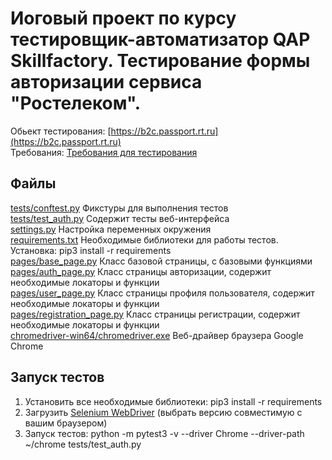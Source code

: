 # Иоговый проект по курсу тестировщик-автоматизатор QAP Skillfactory. Тестирование формы авторизации сервиса "Ростелеком".

Обьект тестирования: [https://b2c.passport.rt.ru](https://b2c.passport.rt.ru)  
Требования: [Требования для тестирования](https://docs.google.com/document/d/12yoTwHSTXxIUQQCH32OvlSd3QYUt_aQk/edit)  

Файлы
-----
[tests/conftest.py](tests/conftest.py) Фикстуры для выполнения тестов  
[tests/test_auth.py](tests/test_auth.py) Содержит тесты веб-интерфейса  
[settings.py](settings.py) Настройка переменных окружения  
[requirements.txt](requirements.txt) Необходимые библиотеки для работы тестов. Установка: pip3 install -r requirements  
[pages/base_page.py](pages/base_page.py) Класс базовой страницы, с базовыми функциями  
[pages/auth_page.py](pages/auth_page.py) Класс страницы авторизации, содержит необходимые локаторы и функции  
[pages/user_page.py](pages/user_page.py) Класс страницы профиля пользователя, содержит необходимые локаторы и функции  
[pages/registration_page.py](pages/registration_page.py) Класс страницы регистрации, содержит необходимые локаторы и функции  
[chromedriver-win64/chromedriver.exe](chromedriver-win64/chromedriver.exe) Веб-драйвер браузера Google Chrome  

Запуск тестов
-------------
1) Установить все необходимые библиотеки: pip3 install -r requirements
2) Загрузить [Selenium WebDriver](https://chromedriver.chromium.org/downloads) (выбрать версию совместимую с вашим браузером)
3) Запуск тестов: python -m pytest3 -v --driver Chrome --driver-path ~/chrome tests/test_auth.py
